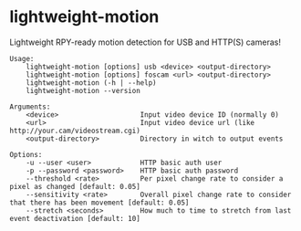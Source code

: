 lightweight-motion
==================

Lightweight RPY-ready motion detection for USB and HTTP(S) cameras!


    Usage:
        lightweight-motion [options] usb <device> <output-directory>
        lightweight-motion [options] foscam <url> <output-directory>
        lightweight-motion (-h | --help)
        lightweight-motion --version

    Arguments:
        <device>                    Input video device ID (normally 0)
        <url>                       Input video device url (like http://your.cam/videostream.cgi)
        <output-directory>          Directory in witch to output events

    Options:
        -u --user <user>            HTTP basic auth user
        -p --password <password>    HTTP basic auth password
        --threshold <rate>          Per pixel change rate to consider a pixel as changed [default: 0.05]
        --sensitivity <rate>        Overall pixel change rate to consider that there has been movement [default: 0.05]
        --stretch <seconds>         How much to time to stretch from last event deactivation [default: 10]

